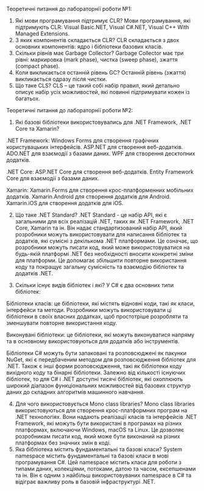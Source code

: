 Теоретичні питання до лабораторнії роботи №1:
1.	Які мови програмування підтримує CLR?
Мови програмування, які підтримують CLR: Visual Basic.NET, Visual C#.NET, Visual C++ With Managed Extensions.
2.	З яких компонентів складається CLR?
CLR складається з двох основних компонентів: ядро і бібліотеки базових класів.
3.	Скільки рівнів має Garbage Collector?
Garbage Collector має три рівні: маркировка (mark phase), чистка (sweep phase), зжаття (compact phase).
4.	Коли викликається останній рівень GC?
Останній рівень (зжаття) викликається одразу після чистки.
5.	Що таке CLS?
CLS – це такий собі набір правил, який детально описує набір усіх можливостей, які повинні підтримувати кожен із багатьох.

Теоретичні питання до лабораторнії роботи №2:
1.	Які базові бібліотеки використовувались для .NET Framework, .NET Core та Xamarin?

.NET Framework:
Windows Forms для створення графічних користувацьких інтерфейсів.
ASP.NET для створення веб-додатків.
ADO.NET для взаємодії з базами даних.
WPF для створення десктопних додатків.

.NET Core:
ASP.NET Core для створення веб-додатків.
Entity Framework Core для взаємодії з базами даних.

Xamarin:
Xamarin.Forms для створення крос-платформенних мобільних додатків.
Xamarin.Android для створення додатків для Android.
Xamarin.iOS для створення додатків для iOS.

2.	Що таке .NET Standard?
.NET Standard - це набір API, які є загальними для всіх реалізацій .NET, таких як .NET Framework, .NET Core, Xamarin та ін. Він надає стандартизований набір API, який розробники можуть використовувати для написання бібліотек та додатків, які сумісні з декількома .NET платформами. Це означає, що розробники можуть писати код, який може використовуватися на будь-якій платформі .NET без необхідності вносити конкретні зміни для платформи. Це допомагає збільшити повторне використання коду та покращує загальну сумісність та взаємодію бібліотек та додатків .NET.

3.	Скільки існує видів бібліотек і які?
У C# є два основних типи бібліотек:

Бібліотеки класів: це бібліотеки, які містять відновні коди, такі як класи, інтерфейси та методи. Розробники можуть використовувати ці бібліотеки в своїх власних додатках, щоб простотріше розробляти та зменшувати повторне використання коду.

Виконувані бібліотеки: це бібліотеки, які можуть виконуватися напряму та в основному використовуються для додатків або інструментів.

Бібліотеки C# можуть бути запаковані та розповсюджені як пакунки NuGet, які є передбаченим методом для розповсюдження бібліотек для .NET. Також є інші форми розповсюдження, такі як бібліотеки коду вихідного коду та бінарні бібліотеки. Залежно від кількості  існуючих бібліотек, то для C# і .NET доступні тисячі бібліотек, які охоплюють широкий діапазон функціональних можливостей від базових структур даних до складних алгоритмів машинного навчання.	

4.	Для чого використовується Mono class libraries?
Mono class libraries використовуються для створення крос-платформних програм на .NET технологіях. Вони надають реалізації класів та інтерфейсів .NET Framework, які можуть бути використані в програмах на різних платформах, включаючи Windows, macOS та Linux. Це дозволяє розробникам писати код, який може бути виконаний на різних платформах без значних змін в коді.
5.	Яка бібліотека містить фундаментальні та базові класи?
System namespace містить фундаментальні та базові класи в мові програмування C#. Цей namespace містить класи для роботи з типами даних, колекціями, потоками, датою та часом, ексепшенами та ін. Він є одним з найбільш використовуваних namespace в C# та відіграє важливу роль в базовій інфраструктурі .NET.
